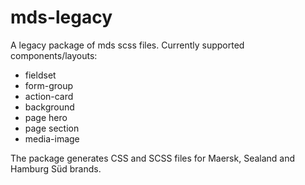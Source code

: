 # mds-legacy

A legacy package of mds scss files. Currently supported components/layouts:

- fieldset
- form-group
- action-card
- background
- page hero
- page section
- media-image

The package generates CSS and SCSS files for Maersk, Sealand and Hamburg Süd brands.
